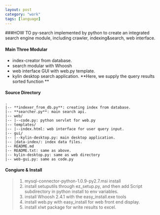```yaml
---
layout: post
category: "work"
tags: [language]
---
```


###HOW TO py-search
implemented by python to create an integrated search engine module, including crawler, indexing&amp;search, web interface.
#### Main Three Modular
- index-creator from database.
- search modular with Whoosh
- web interface GUI with web.py template.
- kylin desktop search application. **Here, we supply the query results sorted function **

#### Source Directory

	.
	|-- **indexer_from_db.py**: creating index from database.
	|-- **searcher.py**: main search api.
	|-- web/
	|-- |--code.py: python servlet for web.py
	|-- templates/
	|-- |--index.html: web interface for user query input.
	|-- gui/
	|-- |--kylin-desktop.py: main desktop application.
	|-- |data-index/: index data files.
	|-- README.md
	|-- README.txt: same as above.
	|-- kylin-desktop.py: same as web directory
	|-- web-gui.py: same as code.py

#### Congiure & Install

> 1.	mysql-connector-python-1.0.9-py2.7.msi install
> 2.	install setuputils through ez_setup.py, and then add Script subdirectory in python install to env variables.
> 3.	install Whoosh 2.4.1 with the easy_install.exe tools
> 4.   install web.py with easy_install for web front end display.
> 5.   install xlwt package for write results to excel.
